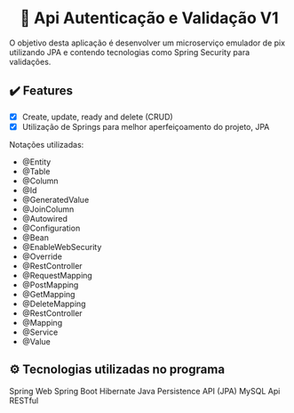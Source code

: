<h1 align="center">🎲 Api Autenticação e Validação V1</h1>
<p>O objetivo desta aplicação é desenvolver um microserviço emulador de pix utilizando JPA e contendo tecnologias como Spring Security para validações.</p>

## :heavy_check_mark: Features
- [x] Create, update, ready and delete (CRUD)
- [x] Utilização de Springs para melhor aperfeiçoamento do projeto, JPA

Notações utilizadas: 
* @Entity
* @Table
* @Column
* @Id
* @GeneratedValue
* @JoinColumn
* @Autowired
* @Configuration
* @Bean
* @EnableWebSecurity
* @Override
* @RestController
* @RequestMapping
* @PostMapping
* @GetMapping
* @DeleteMapping
* @RestController
* @Mapping
* @Service
* @Value

## ⚙ Tecnologias utilizadas no programa

Spring Web
Spring Boot
Hibernate
Java Persistence API (JPA)
MySQL
Api RESTful
